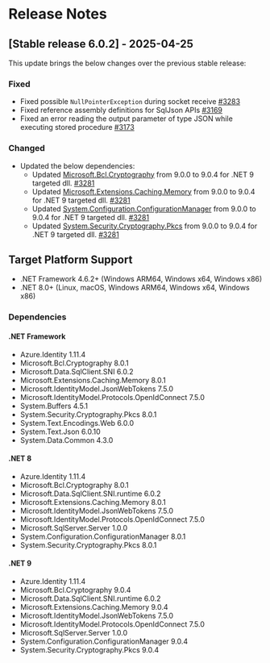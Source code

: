 # Release Notes

## [Stable release 6.0.2] - 2025-04-25

This update brings the below changes over the previous stable release:

### Fixed

- Fixed possible `NullPointerException` during socket receive [#3283](https://github.com/dotnet/SqlClient/pull/3283)
- Fixed reference assembly definitions for SqlJson APIs [#3169](https://github.com/dotnet/SqlClient/pull/3169)
- Fixed an error reading the output parameter of type JSON while executing stored procedure [#3173](https://github.com/dotnet/SqlClient/pull/3173)

### Changed
- Updated the below dependencies:
    - Updated [Microsoft.Bcl.Cryptography](https://www.nuget.org/packages/Microsoft.Bcl.Cryptography/9.0.4) from 9.0.0 to 9.0.4 for .NET 9 targeted dll. [#3281](https://github.com/dotnet/SqlClient/pull/3281)
    - Updated [Microsoft.Extensions.Caching.Memory](https://www.nuget.org/packages/Microsoft.Extensions.Caching.Memory/9.0.4) from 9.0.0 to 9.0.4 for .NET 9 targeted dll. [#3281](https://github.com/dotnet/SqlClient/pull/3281)
    - Updated [System.Configuration.ConfigurationManager](https://www.nuget.org/packages/System.Configuration.ConfigurationManager/9.0.4) from 9.0.0 to 9.0.4 for .NET 9 targeted dll. [#3281](https://github.com/dotnet/SqlClient/pull/3281)
    - Updated [System.Security.Cryptography.Pkcs](https://www.nuget.org/packages/System.Security.Cryptography.Pkcs/9.0.4) from 9.0.0 to 9.0.4 for .NET 9 targeted dll. [#3281](https://github.com/dotnet/SqlClient/pull/3281)

## Target Platform Support

- .NET Framework 4.6.2+ (Windows ARM64, Windows x64, Windows x86)
- .NET 8.0+ (Linux, macOS, Windows ARM64, Windows x64, Windows x86)

### Dependencies

#### .NET Framework

- Azure.Identity 1.11.4
- Microsoft.Bcl.Cryptography 8.0.1
- Microsoft.Data.SqlClient.SNI 6.0.2
- Microsoft.Extensions.Caching.Memory 8.0.1
- Microsoft.IdentityModel.JsonWebTokens 7.5.0
- Microsoft.IdentityModel.Protocols.OpenIdConnect 7.5.0
- System.Buffers 4.5.1
- System.Security.Cryptography.Pkcs 8.0.1
- System.Text.Encodings.Web 6.0.0
- System.Text.Json 6.0.10
- System.Data.Common 4.3.0

#### .NET 8

- Azure.Identity 1.11.4
- Microsoft.Bcl.Cryptography 8.0.1
- Microsoft.Data.SqlClient.SNI.runtime 6.0.2
- Microsoft.Extensions.Caching.Memory 8.0.1
- Microsoft.IdentityModel.JsonWebTokens 7.5.0
- Microsoft.IdentityModel.Protocols.OpenIdConnect 7.5.0
- Microsoft.SqlServer.Server 1.0.0
- System.Configuration.ConfigurationManager 8.0.1
- System.Security.Cryptography.Pkcs 8.0.1

#### .NET 9

- Azure.Identity 1.11.4
- Microsoft.Bcl.Cryptography 9.0.4
- Microsoft.Data.SqlClient.SNI.runtime 6.0.2
- Microsoft.Extensions.Caching.Memory 9.0.4
- Microsoft.IdentityModel.JsonWebTokens 7.5.0
- Microsoft.IdentityModel.Protocols.OpenIdConnect 7.5.0
- Microsoft.SqlServer.Server 1.0.0
- System.Configuration.ConfigurationManager 9.0.4
- System.Security.Cryptography.Pkcs 9.0.4
